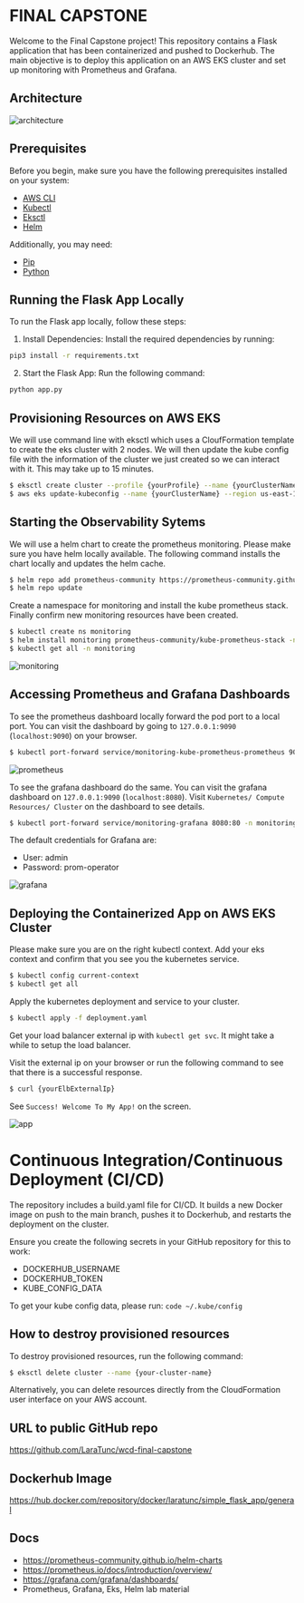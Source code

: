 # FINAL CAPSTONE

Welcome to the Final Capstone project! This repository contains a Flask application that has been containerized and pushed to Dockerhub. The main objective is to deploy this application on an AWS EKS cluster and set up monitoring with Prometheus and Grafana.

## Architecture

![architecture](./public/images/architecture.png)

## Prerequisites

Before you begin, make sure you have the following prerequisites installed on your system:

- [AWS CLI](https://docs.aws.amazon.com/cli/latest/userguide/getting-started-install.html)
- [Kubectl](https://docs.aws.amazon.com/cli/latest/userguide/getting-started-install.html)
- [Eksctl](https://eksctl.io/installation/)
- [Helm](https://helm.sh/docs/intro/install/)

Additionally, you may need:

- [Pip](https://pip.pypa.io/en/stable/installation/)
- [Python](https://docs.python.org/3/using/index.html)

## Running the Flask App Locally

To run the Flask app locally, follow these steps:

1. Install Dependencies: Install the required dependencies by running:

```sh
pip3 install -r requirements.txt
```

2. Start the Flask App: Run the following command:

```sh
python app.py
```

## Provisioning Resources on AWS EKS

We will use command line with eksctl which uses a CloufFormation template to create the eks cluster with 2 nodes. We will then update the kube config file with the information of the cluster we just created so we can interact with it. This may take up to 15 minutes.

```sh
$ eksctl create cluster --profile {yourProfile} --name {yourClusterName}
$ aws eks update-kubeconfig --name {yourClusterName} --region us-east-1 --profile {yourAWSCredentialProfileName}
```

## Starting the Observability Sytems

We will use a helm chart to create the prometheus monitoring. Please make sure you have helm locally available. The following command installs the chart locally and updates the helm cache.

```sh
$ helm repo add prometheus-community https://prometheus-community.github.io/helm-charts
$ helm repo update
```

Create a namespace for monitoring and install the kube prometheus stack. Finally confirm new monitoring resources have been created.

```sh
$ kubectl create ns monitoring
$ helm install monitoring prometheus-community/kube-prometheus-stack -n monitoring
$ kubectl get all -n monitoring
```

![monitoring](./public/images/monitoring.png)

## Accessing Prometheus and Grafana Dashboards

To see the prometheus dashboard locally forward the pod port to a local port. You can visit the dashboard by going to `127.0.0.1:9090` (`localhost:9090`) on your browser.

```sh
$ kubectl port-forward service/monitoring-kube-prometheus-prometheus 9090:9090 -n monitoring
```

![prometheus](./public/images/prometheus.png)

To see the grafana dashboard do the same. You can visit the grafana dashboard on `127.0.0.1:9090` (`localhost:8080`). Visit `Kubernetes/ Compute Resources/ Cluster` on the dashboard to see details.

```sh
$ kubectl port-forward service/monitoring-grafana 8080:80 -n monitoring
```

The default credentials for Grafana are:

- User: admin
- Password: prom-operator

![grafana](./public/images/grafana.png)

## Deploying the Containerized App on AWS EKS Cluster

Please make sure you are on the right kubectl context. Add your eks context and confirm that you see you the kubernetes service.

```sh
$ kubectl config current-context
$ kubectl get all
```

Apply the kubernetes deployment and service to your cluster.

```sh
$ kubectl apply -f deployment.yaml
```

Get your load balancer external ip with `kubectl get svc`. It might take a while to setup the load balancer.

Visit the external ip on your browser or run the following command to see that there is a successful response.

```sh
$ curl {yourElbExternalIp}
```

See `Success! Welcome To My App!` on the screen.

![app](./public/images/app.png)

# Continuous Integration/Continuous Deployment (CI/CD)

The repository includes a build.yaml file for CI/CD. It builds a new Docker image on push to the main branch, pushes it to Dockerhub, and restarts the deployment on the cluster.

Ensure you create the following secrets in your GitHub repository for this to work:

- DOCKERHUB_USERNAME
- DOCKERHUB_TOKEN
- KUBE_CONFIG_DATA

To get your kube config data, please run: `code ~/.kube/config`

## How to destroy provisioned resources

To destroy provisioned resources, run the following command:

```sh
$ eksctl delete cluster --name {your-cluster-name}
```

Alternatively, you can delete resources directly from the CloudFormation user interface on your AWS account.

## URL to public GitHub repo

https://github.com/LaraTunc/wcd-final-capstone

## Dockerhub Image

https://hub.docker.com/repository/docker/laratunc/simple_flask_app/general

## Docs

- https://prometheus-community.github.io/helm-charts
- https://prometheus.io/docs/introduction/overview/
- https://grafana.com/grafana/dashboards/
- Prometheus, Grafana, Eks, Helm lab material
